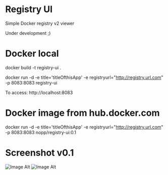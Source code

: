 # Registry UI
  Simple Docker registry v2 viewer
  
  Under development ;)

Docker local
============
  docker build -t registry-ui .
  
  docker run -d -e title='titleOfthisApp' -e registryurl="http://registry.url.com" -p 8083:8083 registry-ui

  To access: http://localhost:8083

Docker image from hub.docker.com
================================
  docker run -d -e title='titleOfthisApp' -e registryurl="http://registry.url.com" -p 8083:8083 nopp/registry-ui:0.1

Screenshot v0.1
===============
![Image Alt](https://i.imgur.com/W2BXzAI.png)
![Image Alt](https://i.imgur.com/7NYdak1.png)

